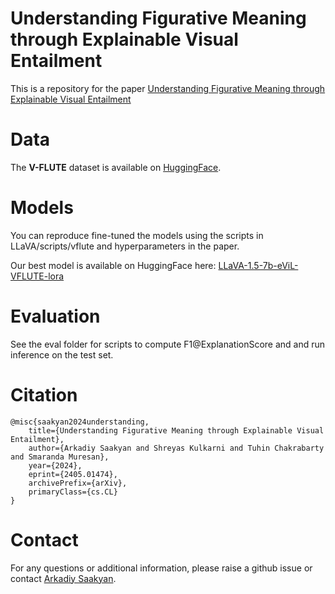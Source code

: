 # Understanding Figurative Meaning through Explainable Visual Entailment

This is a repository for the paper [Understanding Figurative Meaning through Explainable Visual Entailment](https://arxiv.org/abs/2405.01474)

# Data

The **V-FLUTE** dataset is available on [HuggingFace](https://huggingface.co/datasets/ColumbiaNLP/V-FLUTE).

# Models

You can reproduce fine-tuned the models using the scripts in LLaVA/scripts/vflute and hyperparameters in the paper.

Our best model is available on HuggingFace here:
[LLaVA-1.5-7b-eViL-VFLUTE-lora](https://huggingface.co/asaakyan/LLaVA-1.5-7b-eViL-VFLUTE-lora)

# Evaluation

See the eval folder for scripts to compute F1@ExplanationScore and and run inference on the test set.

# Citation

```
@misc{saakyan2024understanding,
    title={Understanding Figurative Meaning through Explainable Visual Entailment},
    author={Arkadiy Saakyan and Shreyas Kulkarni and Tuhin Chakrabarty and Smaranda Muresan},
    year={2024},
    eprint={2405.01474},
    archivePrefix={arXiv},
    primaryClass={cs.CL}
}
```

# Contact

For any questions or additional information, please raise a github issue or contact [Arkadiy Saakyan](mailto:a.saakyan@cs.columbia.edu).
